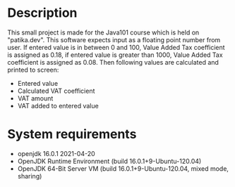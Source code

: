 # Description
This small project is made for the Java101 course which is held on "patika.dev". This software expects input as a floating point number from user. If entered value is in between 0 and 100, Value Added Tax coefficient is assigned as 0.18, if entered value is greater than 1000, Value Added Tax coefficient is assigned as 0.08. Then following values are calculated and printed to screen:

+ Entered value
+ Calculated VAT coefficient
+ VAT amount
+ VAT added to entered value

# System requirements
+ openjdk 16.0.1 2021-04-20
+ OpenJDK Runtime Environment (build 16.0.1+9-Ubuntu-120.04)
+ OpenJDK 64-Bit Server VM (build 16.0.1+9-Ubuntu-120.04, mixed mode, sharing)
